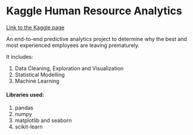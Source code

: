 # Kaggle Human Resource Analytics

[Link to the Kaggle page](https://www.kaggle.com/ludobenistant/hr-analytics)

An end-to-end predictive analytics project to determine why the best and most
experienced employees are leaving prematurely.

It includes:

1. Data Cleaning, Exploration and Visualization
2. Statistical Modelling
3. Machine Learning


#### Libraries used:

1. pandas
2. numpy
3. matplotlib and seaborn
4. scikit-learn

